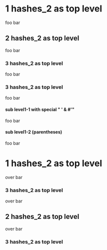 # 1 hashes_2 as top level

foo bar

## 2 hashes_2 as top level

foo bar

### 3 hashes_2 as top level

foo bar

### 3 hashes_2 as top level

foo bar

#### sub level1-1 with special " ' & #'"

foo bar

#### sub level1-2 (parentheses)

foo bar

# 1 hashes_2 as top level

over bar

### 3 hashes_2 as top level

over bar

## 2 hashes_2 as top level

over bar

### 3 hashes_2 as top level